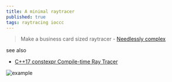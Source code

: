 ```yaml
---
title: A minimal raytracer
published: true
tags: raytracing ioccc
---
```

> Make a business card sized raytracer - [
Needlessly complex](https://mzucker.github.io/2016/08/03/miniray.html)

see also
- [C++17 constexpr Compile-time Ray Tracer](https://github.com/tcbrindle/raytracer.hpp)

![example](/images/miniray_3.0.png)
